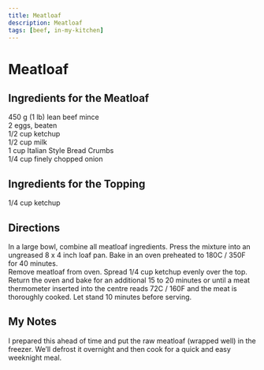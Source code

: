 ```yaml
---
title: Meatloaf
description: Meatloaf
tags: [beef, in-my-kitchen]
---
```


# Meatloaf

## Ingredients for the Meatloaf
450 g (1 lb) lean beef mince  
2 eggs, beaten  
1/2 cup ketchup  
1/2 cup milk  
1 cup Italian Style Bread Crumbs  
1/4 cup finely chopped onion

## Ingredients for the Topping
1/4 cup ketchup

## Directions
In a large bowl, combine all meatloaf ingredients. Press the mixture into an ungreased 8 x 4 inch loaf pan. Bake in an oven preheated to 180C / 350F for 40 minutes.  
Remove meatloaf from oven. Spread 1/4 cup ketchup evenly over the top. Return the oven and bake for an additional 15 to 20 minutes or until a meat thermometer inserted into the centre reads 72C / 160F and the meat is thoroughly cooked. Let stand 10 minutes before serving.

## My Notes
I prepared this ahead of time and put the raw meatloaf (wrapped well) in the freezer. We’ll defrost it overnight and then cook for a quick and easy weeknight meal.